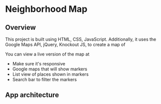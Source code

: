 # Neighborhood Map

## Overview

This project is built using HTML, CSS, JavaScript. Additionally, it uses the Google Maps API, jQuery, Knockout JS, to create a map of

You can view a live version of the map at 

- Make sure it's responsive
- Google maps that will show markers
- List view of places shown in markers
- Search bar to filter the markers

App architecture
-
